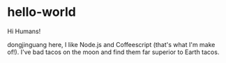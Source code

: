 # hello-world
 Hi Humans!
 
 dongjinguang here, I like Node.js and Coffeescript (that's what I'm make of!).
 I've bad tacos on the moon and find them far superior to Earth tacos.
